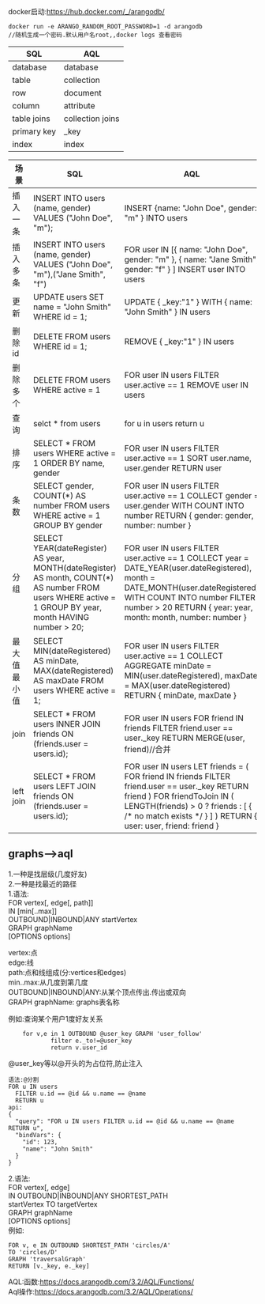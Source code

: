 docker启动:https://hub.docker.com/_/arangodb/
```
docker run -e ARANGO_RANDOM_ROOT_PASSWORD=1 -d arangodb
//随机生成一个密码.默认用户名root,,docker logs 查看密码
```

SQL|AQL
---|---
database | database
table| collection
row| document
column| attribute
table joins| collection joins
primary key| _key
index| index

场景|SQL|AQL
----|---|---
插入一条|INSERT INTO users (name, gender)  VALUES ("John Doe", "m");|INSERT {name: "John Doe", gender: "m" } INTO users
插入多条|INSERT INTO users (name, gender)   VALUES ("John Doe", "m"),("Jane Smith", "f")|FOR user IN [{ name: "John Doe", gender: "m" }, { name: "Jane Smith", gender: "f" } ] INSERT user INTO users
更新|UPDATE users SET name = "John Smith" WHERE id = 1;|UPDATE { _key:"1" }  WITH { name: "John Smith" }  IN users
删除id|DELETE FROM users  WHERE id = 1;|REMOVE { _key:"1" } IN users
删除多个|DELETE FROM users WHERE active = 1|FOR user IN users  FILTER user.active == 1  REMOVE user IN users
查询|selct * from users | for u in users return u
排序|SELECT * FROM users WHERE active = 1 ORDER BY name, gender| FOR user IN users  FILTER user.active == 1  SORT user.name, user.gender  RETURN user
条数|SELECT gender, COUNT(*) AS number FROM users  WHERE active = 1  GROUP BY gender|FOR user IN users  FILTER user.active == 1  COLLECT gender = user.gender    WITH COUNT INTO number  RETURN {     gender: gender,    number: number   }
分组|SELECT YEAR(dateRegister) AS year,       MONTH(dateRegister) AS month,  COUNT(*) AS number  FROM users WHERE active = 1  GROUP BY year, month HAVING number > 20;|FOR user IN users  FILTER user.active == 1  COLLECT    year = DATE_YEAR(user.dateRegistered),     month = DATE_MONTH(user.dateRegistered)    WITH COUNT INTO number   FILTER number > 20    RETURN {      year: year,      month: month,      number: number    }
最大值最小值|SELECT MIN(dateRegistered) AS minDate,  MAX(dateRegistered) AS maxDate  FROM users WHERE active = 1;|FOR user IN users FILTER user.active == 1 COLLECT AGGREGATE minDate = MIN(user.dateRegistered),  maxDate = MAX(user.dateRegistered) RETURN { minDate, maxDate }
join|SELECT * FROM users INNER JOIN friends  ON (friends.user = users.id);|FOR user IN users  FOR friend IN friends  FILTER friend.user == user._key  RETURN MERGE(user, friend)//合并
left join|SELECT * FROM users LEFT JOIN friends ON (friends.user = users.id); |FOR user IN users  LET friends = ( FOR friend IN friends   FILTER friend.user == user._key     RETURN friend )  FOR friendToJoin IN (  LENGTH(friends) > 0 ? friends : [ { /* no match exists */ } ]  ) RETURN {    user: user,  friend: friend  }

## graphs-->aql
1.一种是找层级(几度好友)    
2.一种是找最近的路径    
1.语法:    
FOR vertex[, edge[, path]]   
  IN [min[..max]]   
  OUTBOUND|INBOUND|ANY startVertex   
  GRAPH graphName   
  [OPTIONS options]   

vertex:点   
edge:线  
path:点和线组成(分:vertices和edges)    
min..max:从几度到第几度    
OUTBOUND|INBOUND|ANY:从某个顶点传出.传出或双向    
GRAPH graphName: graphs表名称    
 
例如:查询某个用户1度好友关系
```
    for v,e in 1 OUTBOUND @user_key GRAPH 'user_follow'
			filter e._to!=@user_key
			return v.user_id

```
@user_key等以@开头的为占位符,防止注入
```
语法:@分割
FOR u IN users
  FILTER u.id == @id && u.name == @name
  RETURN u
api:
{
  "query": "FOR u IN users FILTER u.id == @id && u.name == @name RETURN u",
  "bindVars": {
    "id": 123,
    "name": "John Smith"
  }
}
```

2.语法:   
FOR vertex[, edge]   
  IN OUTBOUND|INBOUND|ANY SHORTEST_PATH   
  startVertex TO targetVertex   
  GRAPH graphName   
  [OPTIONS options]   
例如:
```
FOR v, e IN OUTBOUND SHORTEST_PATH 'circles/A' 
TO 'circles/D' 
GRAPH 'traversalGraph'
RETURN [v._key, e._key]

```

AQL:函数:https://docs.arangodb.com/3.2/AQL/Functions/   
Aql操作:https://docs.arangodb.com/3.2/AQL/Operations/
